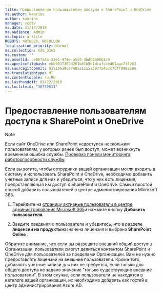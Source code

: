```yaml
---
title: Предоставление пользователям доступа к SharePoint и OneDrive
ms.author: kaarins
author: kaarins
manager: scotv
ms.date: 11/14/2018
ms.audience: Admin
ms.topic: article
ROBOTS: NOINDEX, NOFOLLOW
localization_priority: Normal
ms.collection: Adm_O365
ms.custom: ''
ms.assetid: cebb7a4a-33e1-474e-a5d0-dbd02a80b1e9
ms.openlocfilehash: ebb9037362d261b81b9b1dcafcbe461aac7f4963
ms.sourcegitcommit: 03a156a9c9740521155a30775492c7dff0982588
ms.translationtype: MT
ms.contentlocale: ru-RU
ms.lasthandoff: 03/22/2019
ms.locfileid: "30759631"
---
```

# <a name="give-users-access-to-sharepoint-and-onedrive"></a>Предоставление пользователям доступа к SharePoint и OneDrive

> [!NOTE]
> Если сайт OneDrive или SharePoint недоступен нескольким пользователям, у которых ранее был доступ, может возникнуть временная ошибка службы. [Проверка панели мониторинга работоспособности службы](https://portal.office.com/adminportal/home#/servicehealth)
  
Если вы хотите, чтобы сотрудники вашей организации могли входить в систему и использовать SharePoint и OneDrive, необходимо добавить учетные записи для них и убедиться, что у них есть лицензия, предоставляющая им доступ к SharePoint и OneDrive. Самый простой способ добавить пользователей в центре администрирования Microsoft 365.
  
1. Перейдите на [страницу активные пользователи в центре администрирования Microsoft 365](https://portal.office.com/adminportal/home#/users)и нажмите кнопку **Добавить пользователя**.
    
2. Введите сведения о пользователе и убедитесь, что в разделе **лицензии на продукты**назначена лицензия и выбрана **SharePoint Online** . 
    
Обратите внимание, что если вы разрешите внешний общий доступ в Организации, пользователи смогут делиться контентом SharePoint и OneDrive для пользователей за пределами Организации. Вам не нужно предоставлять лицензии на внешние пользователи. Кроме того, добавлять учетные записи для них не требуется, если только для общего доступа не задано значение "только существующие внешние пользователи". В этом случае, если пользователи не находятся в каталоге вашей организации, их необходимо добавить как гостей в центр администрирования Azure AD.
  

